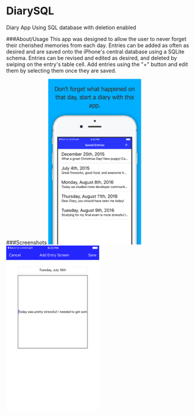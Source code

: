 # DiarySQL
Diary App Using SQL database with deletion enabled

###About/Usage
This app was designed to allow the user to never forget their cherished memories from each day. Entries can be added as often as 
desired and are saved onto the iPhone's central database using a SQLite schema. Entries can be revised and edited as desired, and
deleted by swiping on the entry's table cell. Add entries using the "+" button and edit them by selecting them once they are saved.


###Screenshots
<img src="https://github.com/millz60/DiarySQL/blob/master/diarysqlScreenshot.jpeg?raw=true" width="250">
<img src="https://github.com/millz60/DiarySQL/blob/master/Simulator%20Screen%20Shot%20Aug%208,%202016,%209.23.18%20PM.png?raw=true" width="250">
